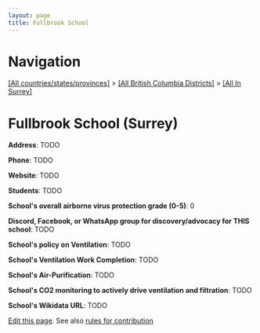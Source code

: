 ```yaml
---
layout: page
title: Fullbrook School
---
```

# Navigation

[[All countries/states/provinces]](../../..) > [[All British Columbia Districts]](../..) > [[All In Surrey]](..)

# Fullbrook School (Surrey)

**Address**: TODO

**Phone**: TODO

**Website**: TODO

**Students**: TODO

**School's overall airborne virus protection grade (0-5)**: 0

**Discord, Facebook, or WhatsApp group for discovery/advocacy for THIS school**: TODO

**School's policy on Ventilation**: TODO

**School's Ventilation Work Completion**: TODO

**School's Air-Purification**: TODO

**School's CO2 monitoring to actively drive ventilation and filtration**: TODO

**School's Wikidata URL**: TODO


[Edit this page](https://github.com/ventilate-schools/BC/edit/main/./Surrey/Fullbrook_School.md). See also [rules for contribution](../../../contribution-rules/)